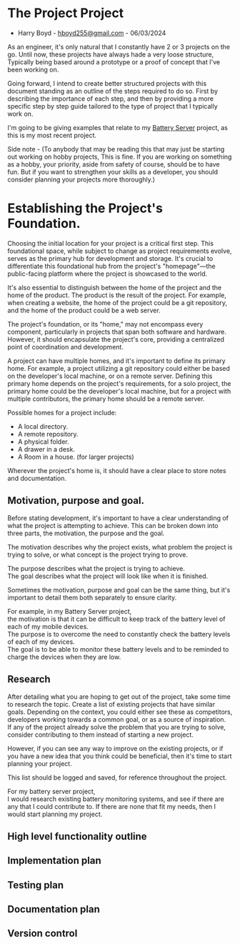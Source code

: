# The Project Project

- Harry Boyd - hboyd255@gmail.com - 06/03/2024

As an engineer, it's only natural that I constantly have 2 or 3 projects on the
go. Until now, these projects have always hade a very loose structure, Typically
being based around a prototype or a proof of concept that I've been working on.

Going forward, I intend to create better structured projects with this document
standing as an outline of the steps required to do so. First by describing the
importance of each step, and then by providing a more specific step by step
guide tailored to the type of project that I typically work on.

I'm going to be giving examples that relate to my
[Battery Server](https://github.com/HBoyd255/BatteryServer) project, as this is
my most recent project.

Side note - (To anybody that may be reading this that may just be starting out
working on hobby projects, This is fine. If you are working on something as a
hobby, your priority, aside from safety of course, should be to have fun. But if
you want to strengthen your skills as a developer, you should consider planning
your projects more thoroughly.)

# Establishing the Project's Foundation.

Choosing the initial location for your project is a critical first step. This
foundational space, while subject to change as project requirements evolve,
serves as the primary hub for development and storage. It's crucial to
differentiate this foundational hub from the project's "homepage"—the
public-facing platform where the project is showcased to the world.

It's also essential to distinguish between the home of the project and the home
of the product. The product is the result of the project. For example, when
creating a website, the home of the project could be a git repository, and the
home of the product could be a web server.

The project's foundation, or its "home," may not encompass every component,
particularly in projects that span both software and hardware. However, it
should encapsulate the project's core, providing a centralized point of
coordination and development.

A project can have multiple homes, and it's important to define its primary
home. For example, a project utilizing a git repository could either be based on
the developer's local machine, or on a remote server. Defining this primary home
depends on the project's requirements, for a solo project, the primary home
could be the developer's local machine, but for a project with multiple
contributors, the primary home should be a remote server.

Possible homes for a project include:

- A local directory.
- A remote repository.
- A physical folder.
- A drawer in a desk.
- A Room in a house. (for larger projects)

Wherever the project's home is, it should have a clear place to store notes and
documentation.

## Motivation, purpose and goal.

Before stating development, it's important to have a clear understanding of what
the project is attempting to achieve. This can be broken down into three parts,
the motivation, the purpose and the goal.

The motivation describes why the project exists, what problem the project is
trying to solve, or what concept is the project trying to prove.

The purpose describes what the project is trying to achieve.  
The goal describes what the project will look like when it is finished.

Sometimes the motivation, purpose and goal can be the same thing, but it's
important to detail them both separately to ensure clarity.

For example, in my Battery Server project,  
the motivation is that it can be difficult to keep track of the battery level of
each of my mobile devices.  
The purpose is to overcome the need to constantly check the battery levels of
each of my devices.  
The goal is to be able to monitor these battery levels and to be reminded to
charge the devices when they are low.

## Research

After detailing what you are hoping to get out of the project, take some time to
research the topic. Create a list of existing projects that have similar goals.
Depending on the context, you could either see these as competitors, developers
working towards a common goal, or as a source of inspiration.  
If any of the project already solve the problem that you are trying to solve,
consider contributing to them instead of starting a new project.

However, if you can see any way to improve on the existing projects, or if you
have a new idea that you think could be beneficial, then it's time to start
planning your project.

This list should be logged and saved, for reference throughout the project.

For my battery server project,  
I would research existing battery monitoring systems, and see if there are any
that I could contribute to. If there are none that fit my needs, then I would
start planning my project.

## High level functionality outline

## Implementation plan

## Testing plan

## Documentation plan

## Version control
